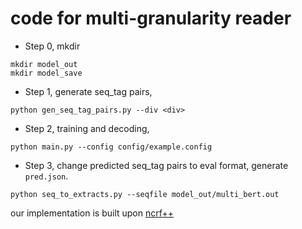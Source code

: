 
# code for multi-granularity reader

- Step 0, mkdir

```
mkdir model_out
mkdir model_save
```


- Step 1, generate seq_tag pairs,

```
python gen_seq_tag_pairs.py --div <div>
```

- Step 2, training and decoding,

```
python main.py --config config/example.config
```

- Step 3, change predicted seq_tag pairs to eval format, generate ```pred.json```.

```
python seq_to_extracts.py --seqfile model_out/multi_bert.out
```


our implementation is built upon [ncrf++](https://arxiv.org/abs/1806.05626)


